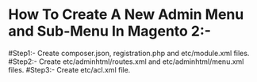 How To Create A New Admin Menu and Sub-Menu In Magento 2:-
===========================================================
#Step1:- Create composer.json, registration.php and etc/module.xml files.
#Step2:- Create etc/adminhtml/routes.xml and etc/adminhtml/menu.xml files.
#Step3:- Create etc/acl.xml file.
